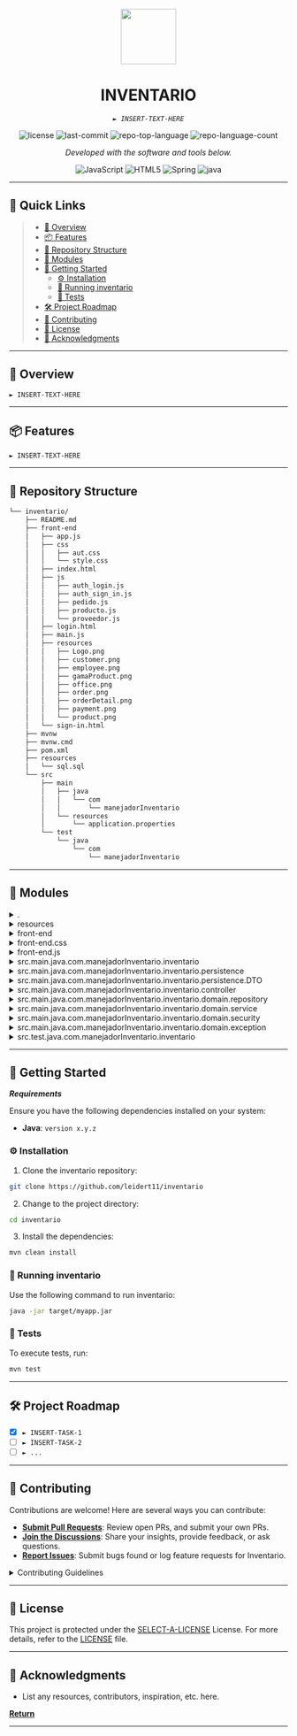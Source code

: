 <p align="center">
  <img src="https://cdn-icons-png.flaticon.com/512/6295/6295417.png" width="100" />
</p>
<p align="center">
    <h1 align="center">INVENTARIO</h1>
</p>
<p align="center">
    <em><code>► INSERT-TEXT-HERE</code></em>
</p>
<p align="center">
	<img src="https://img.shields.io/github/license/leidert11/inventario?style=flat&color=0080ff" alt="license">
	<img src="https://img.shields.io/github/last-commit/leidert11/inventario?style=flat&logo=git&logoColor=white&color=0080ff" alt="last-commit">
	<img src="https://img.shields.io/github/languages/top/leidert11/inventario?style=flat&color=0080ff" alt="repo-top-language">
	<img src="https://img.shields.io/github/languages/count/leidert11/inventario?style=flat&color=0080ff" alt="repo-language-count">
<p>
<p align="center">
		<em>Developed with the software and tools below.</em>
</p>
<p align="center">
	<img src="https://img.shields.io/badge/JavaScript-F7DF1E.svg?style=flat&logo=JavaScript&logoColor=black" alt="JavaScript">
	<img src="https://img.shields.io/badge/HTML5-E34F26.svg?style=flat&logo=HTML5&logoColor=white" alt="HTML5">
	<img src="https://img.shields.io/badge/Spring-000000.svg?style=flat&logo=Spring&logoColor=white" alt="Spring">
	<img src="https://img.shields.io/badge/java-%23ED8B00.svg?style=flat&logo=openjdk&logoColor=white" alt="java">
</p>
<hr>

## 🔗 Quick Links

> - [📍 Overview](#-overview)
> - [📦 Features](#-features)
> - [📂 Repository Structure](#-repository-structure)
> - [🧩 Modules](#-modules)
> - [🚀 Getting Started](#-getting-started)
>   - [⚙️ Installation](#️-installation)
>   - [🤖 Running inventario](#-running-inventario)
>   - [🧪 Tests](#-tests)
> - [🛠 Project Roadmap](#-project-roadmap)
> - [🤝 Contributing](#-contributing)
> - [📄 License](#-license)
> - [👏 Acknowledgments](#-acknowledgments)

---

## 📍 Overview

<code>► INSERT-TEXT-HERE</code>

---

## 📦 Features

<code>► INSERT-TEXT-HERE</code>

---

## 📂 Repository Structure

```sh
└── inventario/
    ├── README.md
    ├── front-end
    │   ├── app.js
    │   ├── css
    │   │   ├── aut.css
    │   │   └── style.css
    │   ├── index.html
    │   ├── js
    │   │   ├── auth_login.js
    │   │   ├── auth_sign_in.js
    │   │   ├── pedido.js
    │   │   ├── producto.js
    │   │   └── proveedor.js
    │   ├── login.html
    │   ├── main.js
    │   ├── resources
    │   │   ├── Logo.png
    │   │   ├── customer.png
    │   │   ├── employee.png
    │   │   ├── gamaProduct.png
    │   │   ├── office.png
    │   │   ├── order.png
    │   │   ├── orderDetail.png
    │   │   ├── payment.png
    │   │   └── product.png
    │   └── sign-in.html
    ├── mvnw
    ├── mvnw.cmd
    ├── pom.xml
    ├── resources
    │   └── sql.sql
    └── src
        ├── main
        │   ├── java
        │   │   └── com
        │   │       └── manejadorInventario
        │   └── resources
        │       └── application.properties
        └── test
            └── java
                └── com
                    └── manejadorInventario
```

---

## 🧩 Modules

<details closed><summary>.</summary>

| File                                                                     | Summary                         |
| ---                                                                      | ---                             |
| [mvnw.cmd](https://github.com/leidert11/inventario/blob/master/mvnw.cmd) | <code>► INSERT-TEXT-HERE</code> |
| [pom.xml](https://github.com/leidert11/inventario/blob/master/pom.xml)   | <code>► INSERT-TEXT-HERE</code> |
| [mvnw](https://github.com/leidert11/inventario/blob/master/mvnw)         | <code>► INSERT-TEXT-HERE</code> |

</details>

<details closed><summary>resources</summary>

| File                                                                             | Summary                         |
| ---                                                                              | ---                             |
| [sql.sql](https://github.com/leidert11/inventario/blob/master/resources/sql.sql) | <code>► INSERT-TEXT-HERE</code> |

</details>

<details closed><summary>front-end</summary>

| File                                                                                       | Summary                         |
| ---                                                                                        | ---                             |
| [login.html](https://github.com/leidert11/inventario/blob/master/front-end/login.html)     | <code>► INSERT-TEXT-HERE</code> |
| [sign-in.html](https://github.com/leidert11/inventario/blob/master/front-end/sign-in.html) | <code>► INSERT-TEXT-HERE</code> |
| [index.html](https://github.com/leidert11/inventario/blob/master/front-end/index.html)     | <code>► INSERT-TEXT-HERE</code> |
| [main.js](https://github.com/leidert11/inventario/blob/master/front-end/main.js)           | <code>► INSERT-TEXT-HERE</code> |
| [app.js](https://github.com/leidert11/inventario/blob/master/front-end/app.js)             | <code>► INSERT-TEXT-HERE</code> |

</details>

<details closed><summary>front-end.css</summary>

| File                                                                                     | Summary                         |
| ---                                                                                      | ---                             |
| [style.css](https://github.com/leidert11/inventario/blob/master/front-end/css/style.css) | <code>► INSERT-TEXT-HERE</code> |
| [aut.css](https://github.com/leidert11/inventario/blob/master/front-end/css/aut.css)     | <code>► INSERT-TEXT-HERE</code> |

</details>

<details closed><summary>front-end.js</summary>

| File                                                                                                | Summary                         |
| ---                                                                                                 | ---                             |
| [auth_sign_in.js](https://github.com/leidert11/inventario/blob/master/front-end/js/auth_sign_in.js) | <code>► INSERT-TEXT-HERE</code> |
| [producto.js](https://github.com/leidert11/inventario/blob/master/front-end/js/producto.js)         | <code>► INSERT-TEXT-HERE</code> |
| [proveedor.js](https://github.com/leidert11/inventario/blob/master/front-end/js/proveedor.js)       | <code>► INSERT-TEXT-HERE</code> |
| [auth_login.js](https://github.com/leidert11/inventario/blob/master/front-end/js/auth_login.js)     | <code>► INSERT-TEXT-HERE</code> |
| [pedido.js](https://github.com/leidert11/inventario/blob/master/front-end/js/pedido.js)             | <code>► INSERT-TEXT-HERE</code> |

</details>

<details closed><summary>src.main.java.com.manejadorInventario.inventario</summary>

| File                                                                                                                                                          | Summary                         |
| ---                                                                                                                                                           | ---                             |
| [InventarioApplication.java](https://github.com/leidert11/inventario/blob/master/src/main/java/com/manejadorInventario/inventario/InventarioApplication.java) | <code>► INSERT-TEXT-HERE</code> |

</details>

<details closed><summary>src.main.java.com.manejadorInventario.inventario.persistence</summary>

| File                                                                                                                                              | Summary                         |
| ---                                                                                                                                               | ---                             |
| [Pedido.java](https://github.com/leidert11/inventario/blob/master/src/main/java/com/manejadorInventario/inventario/persistence/Pedido.java)       | <code>► INSERT-TEXT-HERE</code> |
| [Producto.java](https://github.com/leidert11/inventario/blob/master/src/main/java/com/manejadorInventario/inventario/persistence/Producto.java)   | <code>► INSERT-TEXT-HERE</code> |
| [Proveedor.java](https://github.com/leidert11/inventario/blob/master/src/main/java/com/manejadorInventario/inventario/persistence/Proveedor.java) | <code>► INSERT-TEXT-HERE</code> |
| [User.java](https://github.com/leidert11/inventario/blob/master/src/main/java/com/manejadorInventario/inventario/persistence/User.java)           | <code>► INSERT-TEXT-HERE</code> |
| [Admin.java](https://github.com/leidert11/inventario/blob/master/src/main/java/com/manejadorInventario/inventario/persistence/Admin.java)         | <code>► INSERT-TEXT-HERE</code> |

</details>

<details closed><summary>src.main.java.com.manejadorInventario.inventario.persistence.DTO</summary>

| File                                                                                                                                                        | Summary                         |
| ---                                                                                                                                                         | ---                             |
| [ProductoDTO.java](https://github.com/leidert11/inventario/blob/master/src/main/java/com/manejadorInventario/inventario/persistence/DTO/ProductoDTO.java)   | <code>► INSERT-TEXT-HERE</code> |
| [PedidoDTO.java](https://github.com/leidert11/inventario/blob/master/src/main/java/com/manejadorInventario/inventario/persistence/DTO/PedidoDTO.java)       | <code>► INSERT-TEXT-HERE</code> |
| [ProveedorDTO.java](https://github.com/leidert11/inventario/blob/master/src/main/java/com/manejadorInventario/inventario/persistence/DTO/ProveedorDTO.java) | <code>► INSERT-TEXT-HERE</code> |

</details>

<details closed><summary>src.main.java.com.manejadorInventario.inventario.controller</summary>

| File                                                                                                                                                                 | Summary                         |
| ---                                                                                                                                                                  | ---                             |
| [ProductoController.java](https://github.com/leidert11/inventario/blob/master/src/main/java/com/manejadorInventario/inventario/controller/ProductoController.java)   | <code>► INSERT-TEXT-HERE</code> |
| [LoginController.java](https://github.com/leidert11/inventario/blob/master/src/main/java/com/manejadorInventario/inventario/controller/LoginController.java)         | <code>► INSERT-TEXT-HERE</code> |
| [AdminController.java](https://github.com/leidert11/inventario/blob/master/src/main/java/com/manejadorInventario/inventario/controller/AdminController.java)         | <code>► INSERT-TEXT-HERE</code> |
| [ProveedorController.java](https://github.com/leidert11/inventario/blob/master/src/main/java/com/manejadorInventario/inventario/controller/ProveedorController.java) | <code>► INSERT-TEXT-HERE</code> |
| [PedidoController.java](https://github.com/leidert11/inventario/blob/master/src/main/java/com/manejadorInventario/inventario/controller/PedidoController.java)       | <code>► INSERT-TEXT-HERE</code> |

</details>

<details closed><summary>src.main.java.com.manejadorInventario.inventario.domain.repository</summary>

| File                                                                                                                                                                        | Summary                         |
| ---                                                                                                                                                                         | ---                             |
| [PedidoRepository.java](https://github.com/leidert11/inventario/blob/master/src/main/java/com/manejadorInventario/inventario/domain/repository/PedidoRepository.java)       | <code>► INSERT-TEXT-HERE</code> |
| [ProveedorRepository.java](https://github.com/leidert11/inventario/blob/master/src/main/java/com/manejadorInventario/inventario/domain/repository/ProveedorRepository.java) | <code>► INSERT-TEXT-HERE</code> |
| [AdminRepository.java](https://github.com/leidert11/inventario/blob/master/src/main/java/com/manejadorInventario/inventario/domain/repository/AdminRepository.java)         | <code>► INSERT-TEXT-HERE</code> |
| [ProductoRepository.java](https://github.com/leidert11/inventario/blob/master/src/main/java/com/manejadorInventario/inventario/domain/repository/ProductoRepository.java)   | <code>► INSERT-TEXT-HERE</code> |

</details>

<details closed><summary>src.main.java.com.manejadorInventario.inventario.domain.service</summary>

| File                                                                                                                                                                   | Summary                         |
| ---                                                                                                                                                                    | ---                             |
| [ServiceInterface.java](https://github.com/leidert11/inventario/blob/master/src/main/java/com/manejadorInventario/inventario/domain/service/ServiceInterface.java)     | <code>► INSERT-TEXT-HERE</code> |
| [ProveedorService.java](https://github.com/leidert11/inventario/blob/master/src/main/java/com/manejadorInventario/inventario/domain/service/ProveedorService.java)     | <code>► INSERT-TEXT-HERE</code> |
| [AdminInterface.java](https://github.com/leidert11/inventario/blob/master/src/main/java/com/manejadorInventario/inventario/domain/service/AdminInterface.java)         | <code>► INSERT-TEXT-HERE</code> |
| [ProductoService.java](https://github.com/leidert11/inventario/blob/master/src/main/java/com/manejadorInventario/inventario/domain/service/ProductoService.java)       | <code>► INSERT-TEXT-HERE</code> |
| [AdminInterfaceImpl.java](https://github.com/leidert11/inventario/blob/master/src/main/java/com/manejadorInventario/inventario/domain/service/AdminInterfaceImpl.java) | <code>► INSERT-TEXT-HERE</code> |
| [PedidoService.java](https://github.com/leidert11/inventario/blob/master/src/main/java/com/manejadorInventario/inventario/domain/service/PedidoService.java)           | <code>► INSERT-TEXT-HERE</code> |

</details>

<details closed><summary>src.main.java.com.manejadorInventario.inventario.domain.security</summary>

| File                                                                                                                                                                                | Summary                         |
| ---                                                                                                                                                                                 | ---                             |
| [Constans.java](https://github.com/leidert11/inventario/blob/master/src/main/java/com/manejadorInventario/inventario/domain/security/Constans.java)                                 | <code>► INSERT-TEXT-HERE</code> |
| [JWTAuthorizationFilter.java](https://github.com/leidert11/inventario/blob/master/src/main/java/com/manejadorInventario/inventario/domain/security/JWTAuthorizationFilter.java)     | <code>► INSERT-TEXT-HERE</code> |
| [WebSecurityConfig.java](https://github.com/leidert11/inventario/blob/master/src/main/java/com/manejadorInventario/inventario/domain/security/WebSecurityConfig.java)               | <code>► INSERT-TEXT-HERE</code> |
| [OpenApiConfig.java](https://github.com/leidert11/inventario/blob/master/src/main/java/com/manejadorInventario/inventario/domain/security/OpenApiConfig.java)                       | <code>► INSERT-TEXT-HERE</code> |
| [JWTAuthtenticationConfig.java](https://github.com/leidert11/inventario/blob/master/src/main/java/com/manejadorInventario/inventario/domain/security/JWTAuthtenticationConfig.java) | <code>► INSERT-TEXT-HERE</code> |
| [CorsConfig.java](https://github.com/leidert11/inventario/blob/master/src/main/java/com/manejadorInventario/inventario/domain/security/CorsConfig.java)                             | <code>► INSERT-TEXT-HERE</code> |

</details>

<details closed><summary>src.main.java.com.manejadorInventario.inventario.domain.exception</summary>

| File                                                                                                                                                                                               | Summary                         |
| ---                                                                                                                                                                                                | ---                             |
| [EntityNotFoundException.java](https://github.com/leidert11/inventario/blob/master/src/main/java/com/manejadorInventario/inventario/domain/exception/EntityNotFoundException.java)                 | <code>► INSERT-TEXT-HERE</code> |
| [AdminIdNotFoundException.java](https://github.com/leidert11/inventario/blob/master/src/main/java/com/manejadorInventario/inventario/domain/exception/AdminIdNotFoundException.java)               | <code>► INSERT-TEXT-HERE</code> |
| [InvalidArgumentException.java](https://github.com/leidert11/inventario/blob/master/src/main/java/com/manejadorInventario/inventario/domain/exception/InvalidArgumentException.java)               | <code>► INSERT-TEXT-HERE</code> |
| [DataIntegrityViolationException.java](https://github.com/leidert11/inventario/blob/master/src/main/java/com/manejadorInventario/inventario/domain/exception/DataIntegrityViolationException.java) | <code>► INSERT-TEXT-HERE</code> |
| [AdminNotFoundException.java](https://github.com/leidert11/inventario/blob/master/src/main/java/com/manejadorInventario/inventario/domain/exception/AdminNotFoundException.java)                   | <code>► INSERT-TEXT-HERE</code> |
| [GlobalExceptionHandler.java](https://github.com/leidert11/inventario/blob/master/src/main/java/com/manejadorInventario/inventario/domain/exception/GlobalExceptionHandler.java)                   | <code>► INSERT-TEXT-HERE</code> |
| [NullReferenceException.java](https://github.com/leidert11/inventario/blob/master/src/main/java/com/manejadorInventario/inventario/domain/exception/NullReferenceException.java)                   | <code>► INSERT-TEXT-HERE</code> |
| [ErrorResponses.java](https://github.com/leidert11/inventario/blob/master/src/main/java/com/manejadorInventario/inventario/domain/exception/ErrorResponses.java)                                   | <code>► INSERT-TEXT-HERE</code> |
| [InvalidStateException.java](https://github.com/leidert11/inventario/blob/master/src/main/java/com/manejadorInventario/inventario/domain/exception/InvalidStateException.java)                     | <code>► INSERT-TEXT-HERE</code> |

</details>

<details closed><summary>src.test.java.com.manejadorInventario.inventario</summary>

| File                                                                                                                                                                    | Summary                         |
| ---                                                                                                                                                                     | ---                             |
| [InventarioApplicationTests.java](https://github.com/leidert11/inventario/blob/master/src/test/java/com/manejadorInventario/inventario/InventarioApplicationTests.java) | <code>► INSERT-TEXT-HERE</code> |

</details>

---

## 🚀 Getting Started

***Requirements***

Ensure you have the following dependencies installed on your system:

* **Java**: `version x.y.z`

### ⚙️ Installation

1. Clone the inventario repository:

```sh
git clone https://github.com/leidert11/inventario
```

2. Change to the project directory:

```sh
cd inventario
```

3. Install the dependencies:

```sh
mvn clean install
```

### 🤖 Running inventario

Use the following command to run inventario:

```sh
java -jar target/myapp.jar
```

### 🧪 Tests

To execute tests, run:

```sh
mvn test
```

---

## 🛠 Project Roadmap

- [X] `► INSERT-TASK-1`
- [ ] `► INSERT-TASK-2`
- [ ] `► ...`

---

## 🤝 Contributing

Contributions are welcome! Here are several ways you can contribute:

- **[Submit Pull Requests](https://github.com/leidert11/inventario/blob/main/CONTRIBUTING.md)**: Review open PRs, and submit your own PRs.
- **[Join the Discussions](https://github.com/leidert11/inventario/discussions)**: Share your insights, provide feedback, or ask questions.
- **[Report Issues](https://github.com/leidert11/inventario/issues)**: Submit bugs found or log feature requests for Inventario.

<details closed>
    <summary>Contributing Guidelines</summary>

1. **Fork the Repository**: Start by forking the project repository to your GitHub account.
2. **Clone Locally**: Clone the forked repository to your local machine using a Git client.
   ```sh
   git clone https://github.com/leidert11/inventario
   ```
3. **Create a New Branch**: Always work on a new branch, giving it a descriptive name.
   ```sh
   git checkout -b new-feature-x
   ```
4. **Make Your Changes**: Develop and test your changes locally.
5. **Commit Your Changes**: Commit with a clear message describing your updates.
   ```sh
   git commit -m 'Implemented new feature x.'
   ```
6. **Push to GitHub**: Push the changes to your forked repository.
   ```sh
   git push origin new-feature-x
   ```
7. **Submit a Pull Request**: Create a PR against the original project repository. Clearly describe the changes and their motivations.

Once your PR is reviewed and approved, it will be merged into the main branch.

</details>

---

## 📄 License

This project is protected under the [SELECT-A-LICENSE](https://choosealicense.com/licenses) License. For more details, refer to the [LICENSE](https://choosealicense.com/licenses/) file.

---

## 👏 Acknowledgments

- List any resources, contributors, inspiration, etc. here.

[**Return**](#-quick-links)

---